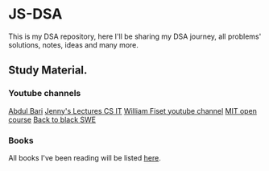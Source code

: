 # JS-DSA

This is my DSA repository, here I'll be sharing my DSA journey, all problems' solutions, notes, ideas and many more.

## Study Material.

### Youtube channels

[Abdul Bari](https://www.youtube.com/watch?v=0IAPZzGSbME&list=PLDN4rrl48XKpZkf03iYFl-O29szjTrs_O)
[Jenny's Lectures CS IT](https://www.youtube.com/watch?v=AT14lCXuMKI&list=PLdo5W4Nhv31bbKJzrsKfMpo_grxuLl8LU)
[William Fiset youtube channel](https://www.youtube.com/@WilliamFiset-videos/playlists)
[MIT open course](https://www.youtube.com/watch?v=ZA-tUyM_y7s&list=PLUl4u3cNGP63EdVPNLG3ToM6LaEUuStEY)
[Back to black SWE](https://www.youtube.com/@BackToBackSWE)

### Books

All books I've been reading will be listed [here](https://github.com/Mario-aj/JS-DSA/tree/main/books).
